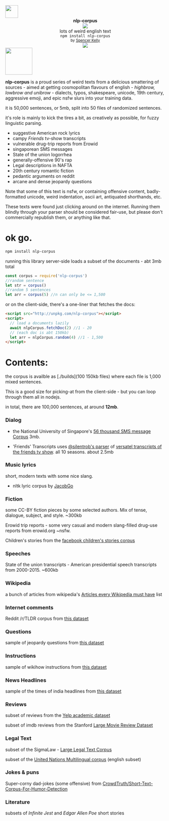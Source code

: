 <img height="40px" src="https://user-images.githubusercontent.com/399657/68221862-17ceb980-ffb8-11e9-87d4-7b30b6488f16.png"/>

<div align="center">
  <div><b>nlp-corpus</b></div>
  <img src="https://user-images.githubusercontent.com/399657/68222691-6597f180-ffb9-11e9-8a32-a7f38aa8bded.png"/>
  <div>lots of weird english text</div>
  <div><code>npm install nlp-corpus</code></div>
  <div align="center">
    <sub>
      by
      <a href="https://spencermounta.in/">Spencer Kelly</a>
    </sub>
  </div>
</div>

<div align="center">
  <div>
    <a href="https://npmjs.org/package/nlp-corpus">
      <img src="https://img.shields.io/npm/v/nlp-corpus.svg?style=flat-square" />
    </a>
  </div>
</div>

<!-- spacer -->
<img height="85px" src="https://user-images.githubusercontent.com/399657/68221862-17ceb980-ffb8-11e9-87d4-7b30b6488f16.png"/>

**nlp-corpus** is a proud series of weird texts from a delicious smattering of sources - aimed at getting cosmopolitan flavours of english - _highbrow, lowbrow and unibrow_ - dialects, typos, shakespeare, unicode, 19th century, aggressive emoji, and epic nsfw slurs into your training data.

it is 50,000 sentences, or 5mb, split into 50 files of randomized sentences.

it's role is mainly to kick the tires a bit, as creatively as possible, for fuzzy linguistic parsing.

- suggestive American rock lyrics
- campy _Friends_ tv-show transcripts
- vulnerable drug-trip reports from Erowid
- singaporean SMS messages
- State of the union logorrhea
- generally-offensive 90's rap
- Legal descriptions in NAFTA
- 20th century romantic fiction
- pedantic arguments on reddit
- arcane and dense jeopardy questions

Note that some of this text is nsfw, or containing offensive content, badly-formatted unicode, weird indentation, ascii art, antiquated shorthands, etc.

These texts were found just clicking around on the internet. Running them blindly through your parser should be considered fair-use, but please don't commercially republish them, or anything like that.

# ok go.

```bash
npm install nlp-corpus
```

running this library server-side loads a subset of the documents - abt 3mb total

```javascript
const corpus = require('nlp-corpus')
//random sentence
let str = corpus()
//random 5 sentences
let arr = corpus(5) //n can only be <= 1,500
```

or on the client-side, there's a one-liner that fetches the docs:

```html
<script src="http://unpkg.com/nlp-corpus"></script>
<script>
  // load a documents lazily
  await nlpCorpus.fetchDoc(2) //1 - 20
  // (each doc is abt 150kb)
  let arr = nlpCorpus.random(4) //1 - 1,500
</script>
```

# Contents:

the corpus is availble as [./builds](100 150kb files) where each file is 1,000 mixed sentences.

This is a good size for picking-at from the client-side - but you can loop through them all in nodejs.

in total, there are 100,000 sentences, at around **12mb**.

### Dialog

- the National University of Singapore's [56 thousand SMS message Corpus](http://wing.comp.nus.edu.sg:8080/SMSCorpus/overview.jsp) 3mb.

- 'Friends' Transcripts
  uses [@silentrob's parser](https://github.com/silentrob/superscript-friends) of [versatel transcripts of the friends tv show](http://home.versatel.nl/friendspic0102/). all 10 seasons. about 2.5mb

### Music lyrics

short, modern texts with some nice slang.

- nltk lyric corpus by [JacobGo](https://github.com/JacobGo/nltk-lyric-corpus/blob/master/presentation.pdf)

### Fiction

some CC-BY fiction pieces by some selected authors. Mix of tense, dialogue, subject, and style. ~300kb

Erowid trip reports - some very casual and modern slang-filled drug-use reports from erowid.org ~nsfw.

Children's stories from the [facebook children's stories corpus](https://venturebeat.com/2016/02/18/facebook-releases-1-6gb-data-set-of-childrens-stories-for-training-its-ai/)

### Speeches

State of the union transcripts - American presidential speech transcripts from 2000-2015. ~600kb

### Wikipedia

a bunch of articles from wikipedia's [Articles every Wikipedia must have](https://meta.wikimedia.org/wiki/List_of_articles_every_Wikipedia_should_have) list

### Internet comments

Reddit /r/TLDR corpus from [this dataset](https://github.com/webis-de/webis-tldr-17-corpus)

### Questions

sample of jeopardy questions from [this dataset](https://www.reddit.com/r/datasets/comments/1uyd0t/200000_jeopardy_questions_in_a_json_file/)

### Instructions

sample of wikihow instructions from [this dataset](https://github.com/mahnazkoupaee/WikiHow-Dataset)

### News Headlines

sample of the times of india headlines from [this dataset](https://dataverse.harvard.edu/api/access/datafile/:persistentId?persistentId=doi:10.7910/DVN/DPQMQH/P2Z4PM)

### Reviews

subset of reviews from the [Yelp academic dataset](https://www.kaggle.com/yelp-dataset/yelp-dataset?select=yelp_academic_dataset_review.json)

subset of imdb reviews from the Stanford [Large Movie Review Dataset](http://ai.stanford.edu/~amaas/data/sentiment/)

### Legal Text

subset of the SigmaLaw - [Large Legal Text Corpus](https://osf.io/qvg8s/)

subset of the [United Nations Multilingual corpus](http://www.euromatrixplus.net/multi-un/) (english subset)

### Jokes & puns

Super-corny dad-jokes (some offensive) from [CrowdTruth/Short-Text-Corpus-For-Humor-Detection](https://github.com/CrowdTruth/Short-Text-Corpus-For-Humor-Detection)

### Literature

subsets of *Infinite Jest* and *Edgar Allen Poe* short stories